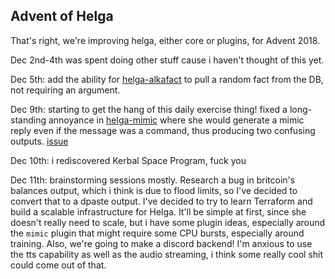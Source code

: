 Advent of Helga
---------------

That's right, we're improving helga, either core or plugins, for Advent 2018.

Dec 2nd-4th was spent doing other stuff cause i haven't thought of this yet.

Dec 5th: add the ability for
    [helga-alkafact](https://github.com/bigjust/helga-alkafact) to
    pull a random fact from the DB, not requiring an argument.

Dec 9th: starting to get the hang of this daily exercise thing! fixed
    a long-standing annoyance in
    [helga-mimic](https://github.com/bigjust/helga-mimic) where she would
    generate a mimic reply even if the message was a command, thus producing two
    confusing outputs. [issue](https://github.com/bigjust/helga-mimic/issues/3)

Dec 10th: i rediscovered Kerbal Space Program, fuck you

Dec 11th: brainstorming sessions mostly. Research a bug in britcoin's
    balances output, which i think is due to flood limits, so I've decided
    to convert that to a dpaste output. I've decided to try to learn
    Terraform and build a scalable infrastructure for Helga. It'll be
    simple at first, since she doesn't really need to scale, but i
    have some plugin ideas, especially around the `mimic` plugin that
    might require some CPU bursts, especially around training. Also,
    we're going to make a discord backend! I'm anxious to use the tts
    capability as well as the audio streaming, i think some really
    cool shit could come out of that.
